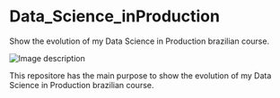 # Data_Science_inProduction
Show the evolution of my Data Science in Production brazilian course.

![Image description](https://www.encontrocursos.com/produtos/data-science-em-producao-2248.png)

This repositore has the main purpose to show the evolution of my Data Science in Production brazilian course.
